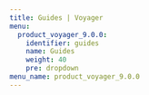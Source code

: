 ```yaml
---
title: Guides | Voyager
menu:
  product_voyager_9.0.0:
    identifier: guides
    name: Guides
    weight: 40
    pre: dropdown
menu_name: product_voyager_9.0.0
---
```


